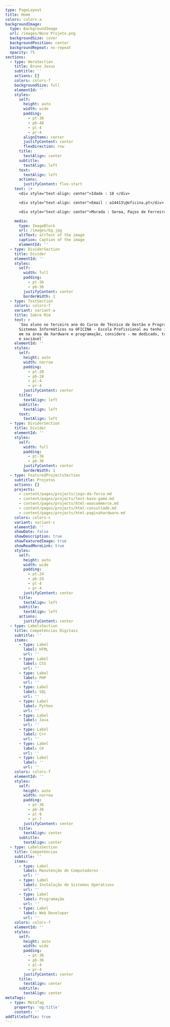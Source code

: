 ```yaml
---
type: PageLayout
title: Home
colors: colors-a
backgroundImage:
  type: BackgroundImage
  url: /images/Novo Projeto.png
  backgroundSize: cover
  backgroundPosition: center
  backgroundRepeat: no-repeat
  opacity: 75
sections:
  - type: HeroSection
    title: Bruno Jesus
    subtitle: ''
    actions: []
    colors: colors-f
    backgroundSize: full
    elementId: ''
    styles:
      self:
        height: auto
        width: wide
        padding:
          - pt-36
          - pb-48
          - pl-4
          - pr-4
        alignItems: center
        justifyContent: center
        flexDirection: row
      title:
        textAlign: center
      subtitle:
        textAlign: left
      text:
        textAlign: left
      actions:
        justifyContent: flex-start
    text: |+
      <div style="text-align: center">Idade : 18 </div>

      <div style="text-align: center">Email : a14413\@oficina.pt</div>

      <div style="text-align: center">Morada : Seroa, Paços de Ferreira</div>

    media:
      type: ImageBlock
      url: /images/bg.jpg
      altText: altText of the image
      caption: Caption of the image
      elementId: ''
  - type: DividerSection
    title: Divider
    elementId: ''
    styles:
      self:
        width: full
        padding:
          - pt-36
          - pb-36
        justifyContent: center
        borderWidth: 1
  - type: TextSection
    colors: colors-f
    variant: variant-a
    title: Sobre Mim
    text: >
      `Sou aluno no terceiro ano do Curso de Técnico de Gestão e Programação de
      Sistemas Informáticos na OFICINA - Escola Profissional eu tenho interesse
      em na área de hardware e programação, considero - me dedicado, trabalhador
      e sociável`
    elementId: ''
    styles:
      self:
        height: auto
        width: narrow
        padding:
          - pt-28
          - pb-28
          - pl-4
          - pr-4
        justifyContent: center
      title:
        textAlign: left
      subtitle:
        textAlign: left
      text:
        textAlign: left
  - type: DividerSection
    title: Divider
    elementId: ''
    styles:
      self:
        width: full
        padding:
          - pt-36
          - pb-36
        justifyContent: center
        borderWidth: 1
  - type: FeaturedProjectsSection
    subtitle: Projetos
    actions: []
    projects:
      - content/pages/projects/jogo-da-forca.md
      - content/pages/projects/text-base-game.md
      - content/pages/projects/html-woocommerce.md
      - content/pages/projects/html-consultadb.md
      - content/pages/projects/html-paginahardware.md
    colors: colors-c
    variant: variant-c
    elementId: ''
    showDate: false
    showDescription: true
    showFeaturedImage: true
    showReadMoreLink: true
    styles:
      self:
        height: auto
        width: wide
        padding:
          - pt-24
          - pb-24
          - pl-4
          - pr-4
        justifyContent: center
      title:
        textAlign: left
      subtitle:
        textAlign: left
      actions:
        justifyContent: center
  - type: LabelsSection
    title: Competências Digitais
    subtitle: ''
    items:
      - type: Label
        label: HTML
        url: ''
      - type: Label
        label: CSS
        url: ''
      - type: Label
        label: PHP
        url: ''
      - type: Label
        label: SQL
        url: ''
      - type: Label
        label: Python
        url: ''
      - type: Label
        label: Java
        url: ''
      - type: Label
        label: C++
        url: ''
      - type: Label
        label: C#
        url: ''
      - type: Label
        label: ''
        url: ''
    colors: colors-f
    elementId: ''
    styles:
      self:
        height: auto
        width: narrow
        padding:
          - pt-36
          - pb-36
          - pl-9
          - pr-7
        justifyContent: center
      title:
        textAlign: center
      subtitle:
        textAlign: center
  - type: LabelsSection
    title: Competências
    subtitle: ''
    items:
      - type: Label
        label: Manutenção de Computadores
        url: ''
      - type: Label
        label: Instalação de Sistemas Operativos
        url: ''
      - type: Label
        label: Programação
        url: ''
      - type: Label
        label: Web Developer
        url: ''
    colors: colors-f
    elementId: ''
    styles:
      self:
        height: auto
        width: wide
        padding:
          - pt-36
          - pb-36
          - pl-4
          - pr-4
        justifyContent: center
      title:
        textAlign: center
      subtitle:
        textAlign: center
metaTags:
  - type: MetaTag
    property: 'og:title'
    content: ''
addTitleSuffix: true
---
```

